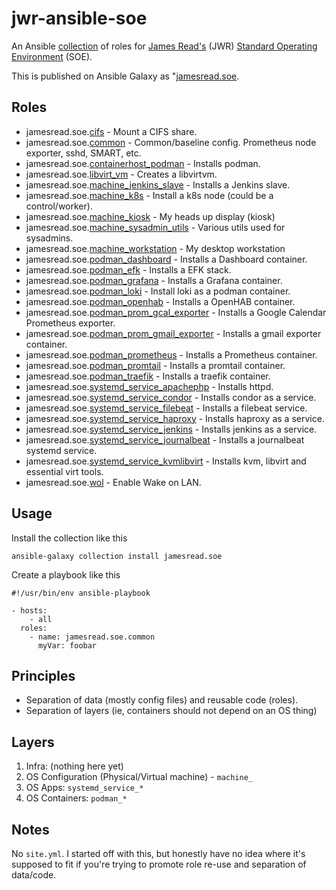 # jwr-ansible-soe

An Ansible [collection](https://docs.ansible.com/ansible/latest/user_guide/collections_using.html) of roles for [James Read's](http://jread.com/) (JWR) [Standard Operating Environment](https://en.wikipedia.org/wiki/Standard_Operating_Environment) (SOE). 

This is published on Ansible Galaxy as "[jamesread.soe](https://galaxy.ansible.com/jamesread/soe). 

## Roles

*  jamesread.soe.[cifs](roles/cifs) - Mount a CIFS share.
*  jamesread.soe.[common](roles/common) - Common/baseline config. Prometheus node exporter, sshd, SMART, etc.
*  jamesread.soe.[containerhost_podman](roles/containerhost_podman) - Installs podman.
*  jamesread.soe.[libvirt_vm](roles/libvirt_vm) - Creates a libvirtvm.
*  jamesread.soe.[machine_jenkins_slave](roles/machine_jenkins_slave) - Installs a Jenkins slave.
*  jamesread.soe.[machine_k8s](roles/machine_k8s) - Install a k8s node (could be a control/worker).
*  jamesread.soe.[machine_kiosk](roles/machine_kiosk) - My heads up display (kiosk)
*  jamesread.soe.[machine_sysadmin_utils](roles/machine_sysadmin_utils) - Various utils used for sysadmins.
*  jamesread.soe.[machine_workstation](roles/machine_workstation) - My desktop workstation
*  jamesread.soe.[podman_dashboard](roles/podman_dashboard) - Installs a Dashboard container.
*  jamesread.soe.[podman_efk](roles/podman_efk) - Installs a EFK stack.
*  jamesread.soe.[podman_grafana](roles/podman_grafana) - Installs a Grafana container.
*  jamesread.soe.[podman_loki](roles/podman_loki) - Install loki as a podman container.
*  jamesread.soe.[podman_openhab](roles/podman_openhab) - Installs a OpenHAB container.
*  jamesread.soe.[podman_prom_gcal_exporter](roles/podman_prom_gcal_exporter) - Installs a Google Calendar Prometheus exporter.
*  jamesread.soe.[podman_prom_gmail_exporter](roles/podman_prom_gmail_exporter) - Installs a gmail exporter container.
*  jamesread.soe.[podman_prometheus](roles/podman_prometheus) - Installs a Prometheus container.
*  jamesread.soe.[podman_promtail](roles/podman_promtail) - Installs a promtail container.
*  jamesread.soe.[podman_traefik](roles/podman_traefik) - Installs a traefik container.
*  jamesread.soe.[systemd_service_apachephp](roles/systemd_service_apachephp) - Installs httpd.
*  jamesread.soe.[systemd_service_condor](roles/systemd_service_condor) - Installs condor as a service.
*  jamesread.soe.[systemd_service_filebeat](roles/systemd_service_filebeat) - Installs a filebeat service.
*  jamesread.soe.[systemd_service_haproxy](roles/systemd_service_haproxy) - Installs haproxy as a service.
*  jamesread.soe.[systemd_service_jenkins](roles/systemd_service_jenkins) - Installs jenkins as a service.
*  jamesread.soe.[systemd_service_journalbeat](roles/systemd_service_journalbeat) - Installs a journalbeat systemd service.
*  jamesread.soe.[systemd_service_kvmlibvirt](roles/systemd_service_kvmlibvirt) - Installs kvm, libvirt and essential virt tools.
*  jamesread.soe.[wol](roles/wol) - Enable Wake on LAN.

## Usage 

Install the collection like this

    ansible-galaxy collection install jamesread.soe

Create a playbook like this

    #!/usr/bin/env ansible-playbook

    - hosts: 
        - all
      roles: 
        - name: jamesread.soe.common
          myVar: foobar

## Principles

* Separation of data (mostly config files) and reusable code (roles). 
* Separation of layers (ie, containers should not depend on an OS thing)

## Layers

1. Infra: (nothing here yet)
2. OS Configuration (Physical/Virtual machine) - `machine_`
3. OS Apps: `systemd_service_*`
4. OS Containers: `podman_*`

## Notes

No `site.yml`. I started off with this, but honestly have no idea where it's
supposed to fit if you're trying to promote role re-use and separation of
data/code. 
